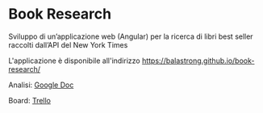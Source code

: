 # Book Research

Sviluppo di un’applicazione web (Angular) per la ricerca di libri best seller raccolti dall’API del New York Times

L'applicazione è disponibile all'indirizzo https://balastrong.github.io/book-research/ 

Analisi: [Google Doc](https://docs.google.com/document/d/1hBpPg2Ityx_905vLvAnydK7ToNnfB4l3SFL18m1D_J8/)

Board: [Trello](https://trello.com/b/j4IcYvdg/book-research)
